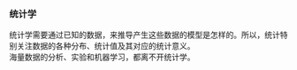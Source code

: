 
### 统计学
统计学需要通过已知的数据，来推导产生这些数据的模型是怎样的。所以，统计特别关注数据的各种分布、统计值及其对应的统计意义。  
海量数据的分析、实验和机器学习，都离不开统计学。  



